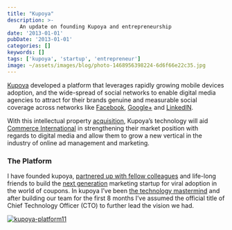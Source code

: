 ```yaml
---
title: "Kupoya"
description: >-
    An update on founding Kupoya and entrepreneurship
date: '2013-01-01'
pubDate: '2013-01-01'
categories: []
keywords: []
tags: ['kupoya', 'startup', 'entrepreneur']
image: ~/assets/images/blog/photo-1468956398224-6d6f66e22c35.jpg
---
```


[Kupoya](https://web.archive.org/web/20140625180945/http://www.kupoya.com/) developed a platform that leverages rapidly growing mobile devices adoption, and the wide-spread of social networks to enable digital media agencies to attract for their brands genuine and measurable social coverage across networks like [Facebook](https://web.archive.org/web/20140625180945/http://www.facebook.com/), [Google+](https://web.archive.org/web/20140625180945/http://plus.google.com/) and [LinkedIN](https://web.archive.org/web/20140625180945/http://www.linkedin.com/).

With this intellectual property  [acquisition](https://web.archive.org/web/20140625180945/http://en.actu-cci.com/technologies-innovations/12920-kupoya-when-social-life-means-business), Kupoya’s technology will aid [Commerce International](https://web.archive.org/web/20140625180945/http://www.actu-cci.com/) in strengthening their market position with  
regards to digital media and allow them to grow a new vertical in the industry of online ad management and marketing.

### The Platform

I have founded kupoya, [partnered up with fellow colleagues](https://web.archive.org/web/20140625180945/http://www.kupoya.com/aboutus/the-team/) and life-long friends to build the  [next generation](https://web.archive.org/web/20140625180945/http://www.kupoya.com/why-kupoya/) marketing startup for viral adoption in the world of coupons. In kupoya I’ve been  [the technology mastermind](https://web.archive.org/web/20140625180945/http://www.kupoya.com/for-business-3/)  and after building our team for the first 8 months I’ve assumed the official title of Chief Technology Officer (CTO) to further lead the vision we had.

[![kupoya-platform11](https://web.archive.org/web/20140625180945im_/http://enginx.com/wp-content/uploads/2014/06/kupoya-platform11-300x240.png)](https://web.archive.org/web/20140625180945/http://enginx.com/wp-content/uploads/2014/06/kupoya-platform11.png)

